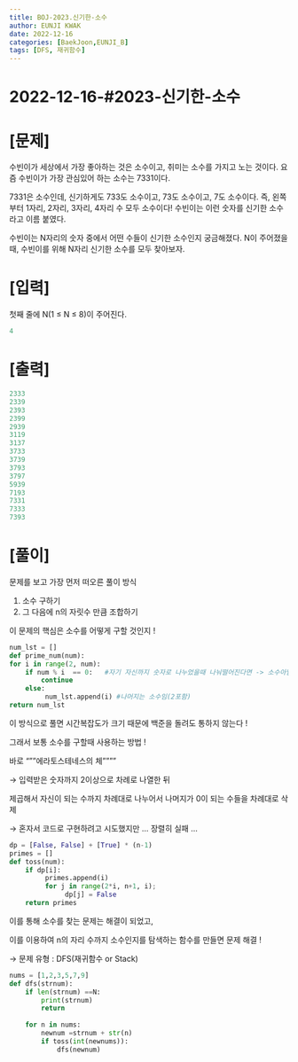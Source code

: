 ```yaml
---
title: BOJ-2023.신기한-소수
author: EUNJI KWAK
date: 2022-12-16
categories: [BaekJoon,EUNJI_B]
tags: [DFS, 재귀함수]
---
```



# 2022-12-16-#2023-신기한-소수


# [문제]

수빈이가 세상에서 가장 좋아하는 것은 소수이고, 취미는 소수를 가지고 노는 것이다. 요즘 수빈이가 가장 관심있어 하는 소수는 7331이다.

7331은 소수인데, 신기하게도 733도 소수이고, 73도 소수이고, 7도 소수이다. 즉, 왼쪽부터 1자리, 2자리, 3자리, 4자리 수 모두 소수이다! 수빈이는 이런 숫자를 신기한 소수라고 이름 붙였다.

수빈이는 N자리의 숫자 중에서 어떤 수들이 신기한 소수인지 궁금해졌다. N이 주어졌을 때, 수빈이를 위해 N자리 신기한 소수를 모두 찾아보자.

# [입력]

첫째 줄에 N(1 ≤ N ≤ 8)이 주어진다.

```c
4
```

# [출력]

```c
2333
2339
2393
2399
2939
3119
3137
3733
3739
3793
3797
5939
7193
7331
7333
7393
```

# [풀이]

문제를 보고 가장 먼저 떠오른 풀이 방식

1. 소수 구하기
2. 그 다음에 n의 자릿수 만큼 조합하기

이 문제의 핵심은 소수를 어떻게 구할 것인지 !

```python
num_lst = []
def prime_num(num):
for i in range(2, num):
    if num % i  == 0:   #자기 자신까지 숫자로 나누었을때 나눠떨어진다면 -> 소수아님
        continue
    else:
         num_lst.append(i) #나머지는 소수임(2포함)
return num_lst
```

이 방식으로 풀면 시간복잡도가 크기 때문에 백준을 돌려도 통하지 않는다 !

그래서 보통 소수를 구할때 사용하는 방법 !

바로 “””에라토스테네스의 체””””

→ 입력받은 숫자까지 2이상으로 차례로 나열한 뒤 

제곱해서 자신이 되는 수까지 차례대로 나누어서 나머지가 0이 되는 수들을 차례대로 삭제

→ 혼자서 코드로 구현하려고 시도했지만 … 장렬히 실패 …

```python
dp = [False, False] + [True] * (n-1)
primes = []
def toss(num):
    if dp[i]:
         primes.append(i)
         for j in range(2*i, n+1, i);
              dp[j] = False
    return primes
```

이를 통해 소수를 찾는 문제는 해결이 되었고, 

이를 이용하여 n의 자리 수까지 소수인지를 탐색하는 함수를 만들면 문제 해결 !

→ 문제 유형 : DFS(재귀함수 or Stack)

```python
nums = [1,2,3,5,7,9]
def dfs(strnum):
	if len(strnum) ==N:
		print(strnum)
		return
	
	for n in nums:
		newnum =strnum + str(n)
		if toss(int(newnums)):
			dfs(newnum)
```
